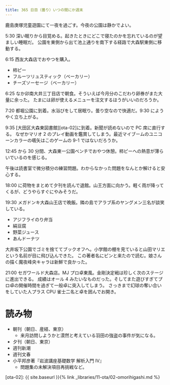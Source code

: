 ```yaml
---
title: 365 日目（曇り）いつの間にか週末
---
```


鹿島庚塚児童遊園にて一夜を過ごす。今夜の公園は静かでよい。

5:30 深い眠りから目覚める。起きたときにどこで寝たのかを忘れているのが望ましい睡眠だ。
公園を東側から出て池上通りを南下する経路で大森駅東側に移動する。

6:15 西友大森店でおやつを購入。

* 柿ピー
* フルーツリュスティック（ベーカリー）
* チーズソーセージ（ベーカリー）

6:25 なか卯南大井三丁目店で朝食。そういえば今月分のこだわり卵券がまた大量に余った。
たまには卵が使えるメニューを注文するほうがいいのだろうか。

7:20 都堀公園に到着。水浴びをして居眠り。曇り空なので快適だ。9:30 にようやく立ち上がる。

9:35 [大田区大森東図書館][ota-02]に到着。新聞が読めないので PC 席に直行する。
なぜかマリオ 2 のプレイ動画を鑑賞してしまう。最近マイブームのユニコーンカラーの嚆矢はこのゲームの 9-1 ではないだろうか。

12:45 から 30 分間、大森東一公園ベンチでおやつ休憩。柿ピーへの熱意が薄らいでいるのを感じる。

午後は読書室で微分積分の練習問題。わからなかった問題をなんとか解けると安心する。

18:00 に荷物をまとめて夕刊を読んで退館。山王方面に向かう。軽く雨が降ってくるが、どうやらすぐにやみそうだ。

19:30 メガドンキ大森山王店で晩飯。隣の島でアラブ系のヤングメン三名が談笑している。

* アジフライのり弁当
* 絹豆腐
* 野菜ジュース
* あんドーナツ

大井坂下公園でゴミを捨ててブックオフへ。小学館の棚を見ていると山田マリエという名前が目に飛び込んできた。
この著者名にピンと来たので読む。娘さんの描く魔夜峰央キャラは新鮮で良かった。

21:00 セガワールド大森店。MJ プロ卓東風。金剛決定戦は珍しく次のステージに進出できる。
成績はオール 4 みたいなものだった。そしてまた遊びすぎてプロ卓の開催時間を過ぎて一般卓に突入してしまう。
さっきまで幻球の奪い合いをしていた人プラス CPU 雀士二名と卓を囲んでお開き。

# 読み物

* 朝刊（朝日、産経、東京）
  * 来月訪問しようかと漠然と考えている羽田の強盗の事件が気になる。
* 夕刊（朝日、東京）
* 週刊新潮
* 週刊文春
* 小平邦彦著『岩波講座基礎数学 解析入門 IV』
  * 問題集の未解決項目再挑戦など。

[ota-02]: {{ site.baseurl }}{% link _libraries/11-ota/02-omorihigashi.md %}
